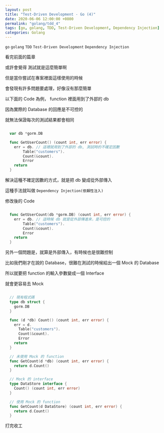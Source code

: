 ```yaml
---
layout: post
title: "Test-Driven Development - Go (4)"
date: 2020-06-06 12:00:00 +0800
permalink: "golang/tdd_4"
tags: [go, golang, TDD, Test-Driven Development, Dependency Injection]
categories: Golang
---
```


`go` `golang` `TDD` `Test-Driven Development` `Dependency Injection`

看完前面的篇章

或許會覺得 測試就是這麼簡單啊

但是當你嘗試在專案裡面這樣使用的時候

會發現有許多問題要處理，好像沒有那麼簡單

以下面的 Code 為例， function 裡面用到了外部的 db

因為實際的 Database 的回應是不可控的

就無法保證每次的測試結果都會相同

```go

  var db *gorm.DB

  func GetUserCount() (count int, err error) {
    err = db. // 這裡就用到了外部的 db, 測試時的不確定因數
        Table("customers").
        Count(&count).
        Error
    return
  }

```

解決這種不確定因數的方式，就是把 db 變成從外部傳入

這種手法就叫做 `Dependency Injection(依賴性注入)`

修改後的 Code

```go

  func GetUserCount(db *gorm.DB) (count int, err error) {
    err = db. // 這時候 db 就是從外部傳進來，是可控的
        Table("customers").
        Count(&count).
        Error
    return
  }

```

另外一個問題是，就算是外部傳入，有時候也是很難控制

比如我們剛才在說的 Database，很難在測試的時候給出一個 Mock 的 Database

所以就要把 function 的輸入參數變成一個 Interface

就會更容易去 Mock

```go

  // 現有程式碼
  type db struct {
    gorm.DB
  }

  func (d *db) Count() (count int, err error) {
    err = d.
      Table("customers").
      Count(&count).
      Error
    return
  }

  // 未使用 Mock 的 function
  func GetCount(d *db) (count int, err error) {
    return d.Count()
  }

  // Mock 的 interface
  type DataStore interface {
    Count() (count int, err error)
  }

  // 使用 Mock 的 function
  func GetCount(d DataStore) (count int, err error) {
    return d.Count()
  }

```

打完收工

